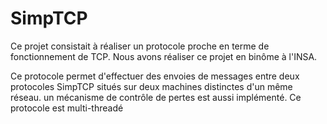 # SimpTCP

Ce projet consistait à réaliser un protocole proche en terme de fonctionnement de TCP. 
Nous avons réaliser ce projet en binôme à l'INSA.

Ce protocole permet d'effectuer des envoies de messages entre deux protocoles SimpTCP 
situés sur deux machines distinctes d'un même réseau. 
un mécanisme de contrôle de pertes est aussi implémenté. Ce protocole est multi-threadé 

